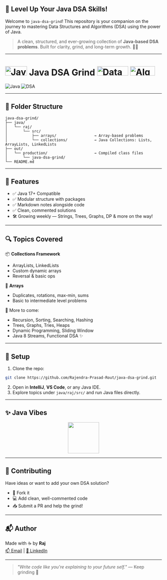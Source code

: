 
## 🚀 Level Up Your Java DSA Skills!

Welcome to `java-dsa-grind`! This repository is your companion on the journey to mastering Data Structures and Algorithms (DSA) using the power of Java.

> A clean, structured, and ever-growing collection of **Java-based DSA problems**. Built for clarity, grind, and long-term growth. 🧠🚀

---

# <img src="https://img.shields.io/badge/Java-ED8B00?style=for-the-badge&logo=openjdk&logoColor=white" alt="Java" width="70" height="30"> Java DSA Grind <img src="https://img.shields.io/badge/Data%20Structures-orange?style=for-the-badge&logo=code&logoColor=white" alt="Data Structures" width="100" height="30"> <img src="https://img.shields.io/badge/Algorithms-blue?style=for-the-badge&logo=brain&logoColor=white" alt="Algorithms" width="80" height="30">

![Java](https://img.shields.io/badge/Java-Programming-orange?style=for-the-badge&logo=java&logoColor=white)
![DSA](https://img.shields.io/badge/Data%20Structures%20&%20Algorithms-Level%20Up-blue?style=for-the-badge)

---

## 📁 Folder Structure

```
java-dsa-grind/
├── java/
│   └── raj/
│       └── src/
│           ├── arrays/                 → Array-based problems
│           └── collections/            → Java Collections: Lists, ArrayLists, LinkedLists
├── out/
│   └── production/                     → Compiled class files
│       └── java-dsa-grind/
└── README.md                                                 
```

---

## 🌟 Features

- ✅ Java 17+ Compatible
- ✅ Modular structure with packages
- ✅ Markdown notes alongside code
- ✅ Clean, commented solutions
- 🛠️ Growing weekly — Strings, Trees, Graphs, DP & more on the way!

---

## 🔍 Topics Covered

📦 **Collections Framework**
- ArrayLists, LinkedLists
- Custom dynamic arrays
- Reversal & basic ops

🔢 **Arrays**
- Duplicates, rotations, max-min, sums
- Basic to intermediate level problems

🧪 More to come:
- Recursion, Sorting, Searching, Hashing
- Trees, Graphs, Tries, Heaps
- Dynamic Programming, Sliding Window
- Java 8 Streams, Functional DSA ✨

---

## 🚀 Setup

1. Clone the repo:
```bash
git clone https://github.com/Rajendra-Prasad-Rout/java-dsa-grind.git
```
2. Open in **IntelliJ**, **VS Code**, or any Java IDE.
3. Explore topics under `java/raj/src/` and run Java files directly.

---

## ✨ Java Vibes

<div align="center">
  <img src="https://cdn.jsdelivr.net/gh/devicons/devicon/icons/java/java-original-wordmark.svg" height="100" />
</div>

---

## 🤝 Contributing

Have ideas or want to add your own DSA solution?
- 🍴 Fork it
- 💻 Add clean, well-commented code
- 📥 Submit a PR and help the grind!

---

## 📬 Author

Made with ☕ by **Raj**  
[📫 Email](mailto:rajendra.prasad.rout7@gmail.com) | [💼 LinkedIn](https://www.linkedin.com/in/rajendra-prasad-rout-870bb71bb/)

---

> _"Write code like you're explaining to your future self."_ — Keep grinding 🔁